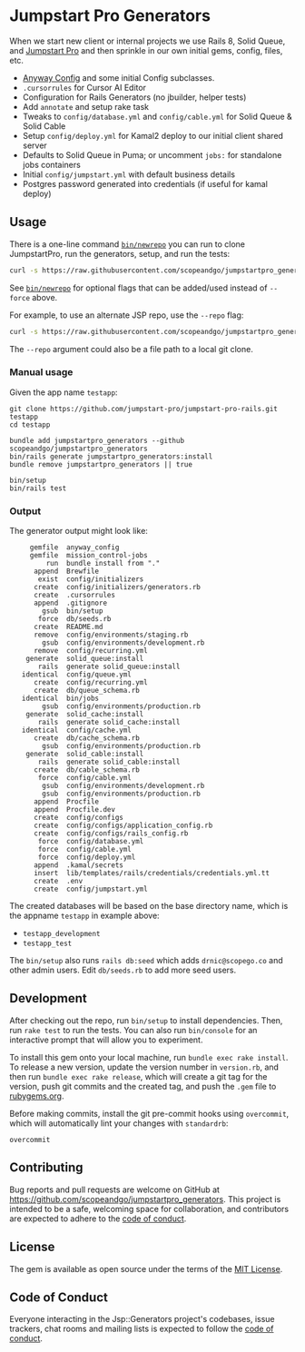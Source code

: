 # Jumpstart Pro Generators

When we start new client or internal projects we use Rails 8, Solid Queue, and [Jumpstart Pro](https://jumpstartrails.com/) and then sprinkle in our own initial gems, config, files, etc.

* [Anyway Config](https://github.com/palkan/anyway_config/) and some initial Config subclasses.
* `.cursorrules` for Cursor AI Editor
* Configuration for Rails Generators (no jbuilder, helper tests)
* Add `annotate` and setup rake task
* Tweaks to `config/database.yml` and `config/cable.yml` for Solid Queue & Solid Cable
* Setup `config/deploy.yml` for Kamal2 deploy to our initial client shared server
* Defaults to Solid Queue in Puma; or uncomment `jobs:` for standalone jobs containers
* Initial `config/jumpstart.yml` with default business details
* Postgres password generated into credentials (if useful for kamal deploy)

## Usage

There is a one-line command [`bin/newrepo`](bin/newrepo) you can run to clone JumpstartPro, run the generators, setup, and run the tests:

```bash
curl -s https://raw.githubusercontent.com/scopeandgo/jumpstartpro_generators/refs/heads/develop/bin/newrepo | bash -s -- testapp --force
```

See [`bin/newrepo`](bin/newrepo) for optional flags that can be added/used instead of `--force` above.

For example, to use an alternate JSP repo, use the `--repo` flag:

```bash
curl -s https://raw.githubusercontent.com/scopeandgo/jumpstartpro_generators/refs/heads/develop/bin/newrepo | bash -s -- testapp --force --repo https://github.com/scopeandgo/jumpstart-pro.git
```

The `--repo` argument could also be a file path to a local git clone.

### Manual usage

Given the app name `testapp`:

```plain
git clone https://github.com/jumpstart-pro/jumpstart-pro-rails.git testapp
cd testapp

bundle add jumpstartpro_generators --github scopeandgo/jumpstartpro_generators
bin/rails generate jumpstartpro_generators:install
bundle remove jumpstartpro_generators || true

bin/setup
bin/rails test
```

### Output

The generator output might look like:

```plain
     gemfile  anyway_config
     gemfile  mission_control-jobs
         run  bundle install from "."
      append  Brewfile
       exist  config/initializers
      create  config/initializers/generators.rb
      create  .cursorrules
      append  .gitignore
        gsub  bin/setup
       force  db/seeds.rb
      create  README.md
      remove  config/environments/staging.rb
        gsub  config/environments/development.rb
      remove  config/recurring.yml
    generate  solid_queue:install
       rails  generate solid_queue:install
   identical  config/queue.yml
      create  config/recurring.yml
      create  db/queue_schema.rb
   identical  bin/jobs
        gsub  config/environments/production.rb
    generate  solid_cache:install
       rails  generate solid_cache:install
   identical  config/cache.yml
      create  db/cache_schema.rb
        gsub  config/environments/production.rb
    generate  solid_cable:install
       rails  generate solid_cable:install
      create  db/cable_schema.rb
       force  config/cable.yml
        gsub  config/environments/development.rb
        gsub  config/environments/production.rb
      append  Procfile
      append  Procfile.dev
      create  config/configs
      create  config/configs/application_config.rb
      create  config/configs/rails_config.rb
       force  config/database.yml
       force  config/cable.yml
       force  config/deploy.yml
      append  .kamal/secrets
      insert  lib/templates/rails/credentials/credentials.yml.tt
      create  .env
      create  config/jumpstart.yml
```

The created databases will be based on the base directory name, which is the appname `testapp` in example above:

* `testapp_development`
* `testapp_test`

The `bin/setup` also runs `rails db:seed` which adds `drnic@scopego.co` and other admin users. Edit `db/seeds.rb` to add more seed users.

## Development

After checking out the repo, run `bin/setup` to install dependencies. Then, run `rake test` to run the tests. You can also run `bin/console` for an interactive prompt that will allow you to experiment.

To install this gem onto your local machine, run `bundle exec rake install`. To release a new version, update the version number in `version.rb`, and then run `bundle exec rake release`, which will create a git tag for the version, push git commits and the created tag, and push the `.gem` file to [rubygems.org](https://rubygems.org).

Before making commits, install the git pre-commit hooks using `overcommit`, which will automatically lint your changes with `standardrb`:

```plain
overcommit
```

## Contributing

Bug reports and pull requests are welcome on GitHub at <https://github.com/scopeandgo/jumpstartpro_generators>. This project is intended to be a safe, welcoming space for collaboration, and contributors are expected to adhere to the [code of conduct](https://github.com/scopeandgo/jumpstartpro_generators/blob/develop/CODE_OF_CONDUCT.md).

## License

The gem is available as open source under the terms of the [MIT License](https://opensource.org/licenses/MIT).

## Code of Conduct

Everyone interacting in the Jsp::Generators project's codebases, issue trackers, chat rooms and mailing lists is expected to follow the [code of conduct](https://github.com/scopeandgo/jumpstartpro_generators/blob/develop/CODE_OF_CONDUCT.md).
